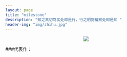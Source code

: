 ```yaml
---
layout: page
title: "milestone"
description: "知之真切笃实处即是行，行之明觉精察处即是知 "
header-img: "img/zhihu.jpg"
---
```


<center>
    <p><img src="http://oqgbih146.bkt.clouddn.com/bilipoi.jpg" align="center"></p>
</center>




###代表作：








